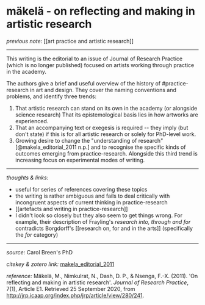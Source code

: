 # mäkelä - on reflecting and making in artistic research 

_previous note:_ [[art practice and artistic research]]

---

This writing is the editorial to an issue of Journal of Research Practice (which is no longer published) focused on artists working through practice in the academy.

The authors give a brief and useful overview of the history of #practice-research in art and design. They cover the naming conventions and problems, and identify three trends:

1. That artistic research can stand on its own in the academy (or alongside science research) That its epistemological basis lies in how artworks are experienced.
2. That an accompanying text or exegesis is required -- they imply (but don't state) if this is for all artistic research or solely for PhD-level work.
3. Growing desire to change the "understanding of research"[@makela_editorial_2011 n.p.] and to recognise the specific kinds of outcomes emerging from practice-research. Alongside this third trend is increasing focus on experimental modes of writing.



---

_thoughts & links:_

- useful for series of references covering these topics
- the writing is rather ambiguous and fails to deal critically with incongruent aspects of current thinking in practice-research
- [[artefacts and writing in practice-research]]
- I didn't look so closely but they also seem to get things wrong. For example, their description of Frayling's _research into, through and for_ contradicts Borgdorff's [[research on, for and in the arts]] (specifically the _for_ category)

---

_source:_ Carol Breen's PhD

_citekey & zotero link:_ [makela_editorial_2011](zotero://select/items/1_QVA9IWEK)

_reference:_ Mäkelä, M., Nimkulrat, N., Dash, D. P., & Nsenga, F.-X. (2011). 'On reflecting and making in artistic research'. _Journal of Research Practice_, 7(1), Article E1. Retrieved 25 September 2020, from <http://jrp.icaap.org/index.php/jrp/article/view/280/241>.



